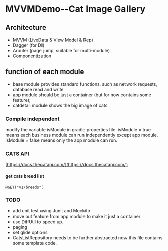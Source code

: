 # MVVMDemo--Cat Image Gallery

## Architecture
* MVVM (LiveData & View Model & Rep)
* Dagger (for DI)
* Arouter (page jump, suitable for multi-module)
* Componentization

## function of each module

* base module provides standard functions, such as network requests, database read and write
* app module should be just a container (but for now contains some feature); 
* catdetail module shows the big image of cats.

### Compile independent
modify the variable isModule in gradle.properties file.
isModule = true means each business module can run independently except app module.
isModule = false means only the app module can run.


### CATS API
[https://docs.thecatapi.com/](https://docs.thecatapi.com/)

#### get cats breed list
    @GET("v1/breeds")

### TODO
* add unit test using Junit and Mockito
* move out feature from app module to make it just a container
* use DiffUtil to speed up.
* paging
* set glide options
* CatsListRepository needs to be further abstracted now this file contains some template code.